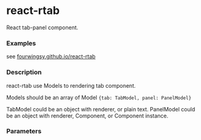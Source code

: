 # react-rtab
React tab-panel component.

### Examples
see [fourwingsy.github.io/react-rtab](http://fourwingsy.github.io/react-rtab)

### Description
react-rtab use Models to rendering tab component.

Models should be an array of Model `{tab: TabModel, panel: PanelModel}`

TabModel could be an object with renderer, or plain text.
PanelModel could be an object with renderer, Component, or Component instance.

### Parameters
